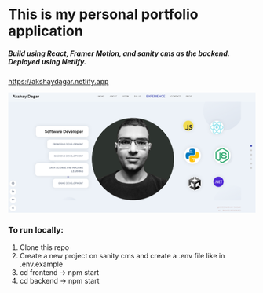 # This is my personal portfolio application
##### Build using React, Framer Motion, and sanity cms as the backend. Deployed using Netlify.

https://akshaydagar.netlify.app

<img src="frontend/public/shot.png" />

### To run locally:
1. Clone this repo
2. Create a new project on sanity cms and create a .env file like in .env.example
3. cd frontend -> npm start
4. cd backend -> npm start